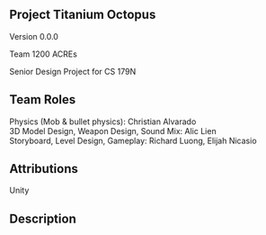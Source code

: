 ## Project Titanium Octopus

Version 0.0.0

Team 1200 ACREs <br />

Senior Design Project for CS 179N <br />


## Team Roles
Physics (Mob & bullet physics): Christian Alvarado <br />
3D Model Design, Weapon Design, Sound Mix: Alic Lien <br />
Storyboard, Level Design, Gameplay: Richard Luong, Elijah Nicasio <br />

## Attributions
Unity <br />

## Description
